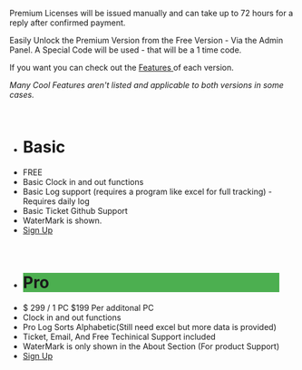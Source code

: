  Premium Licenses will be issued manually and can take up to 72 hours for a reply after confirmed payment.
  
  Easily Unlock the Premium Version from the Free Version - Via the Admin Panel. 
  A Special Code will be used - that will be a 1 time code. 

  If you want you can check out the <a href="#Features">Features </a> of each version. 
  
*Many Cool Features aren't listed and applicable to both versions in some cases.*


<div class="columns">
  <ul class="price">
  <li><h1>Basic</h1></li>
    <li class="grey">FREE</li>
    <li>Basic Clock in and out functions</li>
    <li>Basic Log support (requires a program like excel for full tracking) - Requires daily log </li>
    <li>Basic Ticket Github Support</li>
    <li>WaterMark is shown. </li>
    <li class="grey"><a href="https://github.com/jdc20181/EmployeeTrack/releases" class="button">Sign Up</a></li>
  </ul>
</div>

<div class="columns">
  <ul class="price">
  <li class="header" style="background-color:#4CAF50"><h1>Pro</h1></li>
    <li class="grey">$ 299 / 1 PC $199 Per additonal PC</li>
    <li>Clock in and out functions</li>
    <li> Pro Log Sorts Alphabetic(Still need excel but more data is provided)</li>
    <li>Ticket, Email, And Free Techinical Support included</li>
    <li>WaterMark is only shown in the About Section (For product Support)</li>
    <li class="grey"><a href="https://github.com/jdc20181/EmployeeTrack/blob/master/usermanual/Installation.md#upgrade-to-premium-version" class="button">Sign Up</a></li>
  </ul>
</div>



</body>
</html>
